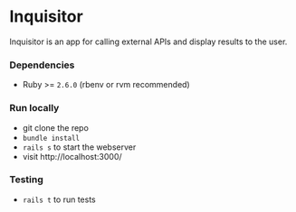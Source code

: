 # Inquisitor
Inquisitor is an app for calling external APIs and display results to the user.

### Dependencies
- Ruby >= `2.6.0` (rbenv or rvm recommended)

### Run locally
- git clone the repo
- `bundle install`
- `rails s` to start the webserver
- visit http://localhost:3000/

### Testing
- `rails t` to run tests
